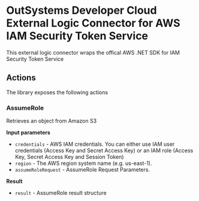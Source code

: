 # OutSystems Developer Cloud External Logic Connector for AWS IAM Security Token Service

This external logic connector wraps the offical AWS .NET SDK for IAM Security Token Service

## Actions
The library exposes the following actions

### AssumeRole

Retrieves an object from Amazon S3

**Input parameters**

* `credentials` - AWS IAM credentials. You can either use IAM user credentials (Access Key and Secret Access Key) or an IAM role (Access Key, Secret Access Key and Session Token)
* `region` - The AWS region system name (e.g. us-east-1).
* `assumeRoleRequest` - AssumeRole Request Parameters.

**Result**

* `result` - AssumeRole result structure
